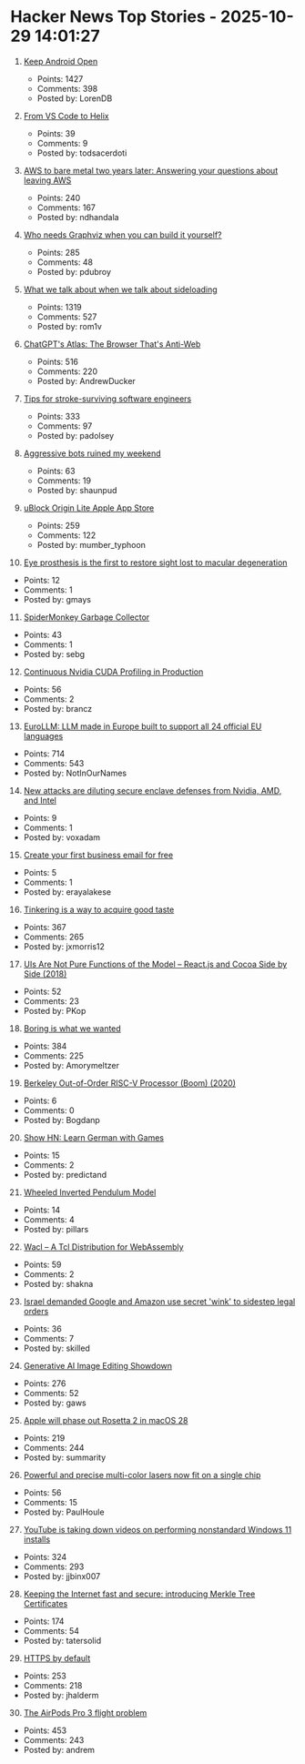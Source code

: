 # Hacker News Top Stories - 2025-10-29 14:01:27

1. [Keep Android Open](http://keepandroidopen.org/)
   - Points: 1427
   - Comments: 398
   - Posted by: LorenDB

2. [From VS Code to Helix](https://ergaster.org/posts/2025/10/29-vscode-to-helix/)
   - Points: 39
   - Comments: 9
   - Posted by: todsacerdoti

3. [AWS to bare metal two years later: Answering your questions about leaving AWS](https://oneuptime.com/blog/post/2025-10-29-aws-to-bare-metal-two-years-later/view)
   - Points: 240
   - Comments: 167
   - Posted by: ndhandala

4. [Who needs Graphviz when you can build it yourself?](https://spidermonkey.dev/blog/2025/10/28/iongraph-web.html)
   - Points: 285
   - Comments: 48
   - Posted by: pdubroy

5. [What we talk about when we talk about sideloading](https://f-droid.org/2025/10/28/sideloading.html)
   - Points: 1319
   - Comments: 527
   - Posted by: rom1v

6. [ChatGPT's Atlas: The Browser That's Anti-Web](https://www.anildash.com//2025/10/22/atlas-anti-web-browser/)
   - Points: 516
   - Comments: 220
   - Posted by: AndrewDucker

7. [Tips for stroke-surviving software engineers](https://blog.j11y.io/2025-10-29_stroke_tips_for_engineers/)
   - Points: 333
   - Comments: 97
   - Posted by: padolsey

8. [Aggressive bots ruined my weekend](https://herman.bearblog.dev/agressive-bots/)
   - Points: 63
   - Comments: 19
   - Posted by: shaunpud

9. [uBlock Origin Lite Apple App Store](https://apps.apple.com/in/app/ublock-origin-lite/id6745342698)
   - Points: 259
   - Comments: 122
   - Posted by: mumber_typhoon

10. [Eye prosthesis is the first to restore sight lost to macular degeneration](https://med.stanford.edu/news/all-news/2025/10/eye-prosthesis.html)
   - Points: 12
   - Comments: 1
   - Posted by: gmays

11. [SpiderMonkey Garbage Collector](https://firefox-source-docs.mozilla.org/js/gc.html)
   - Points: 43
   - Comments: 1
   - Posted by: sebg

12. [Continuous Nvidia CUDA Profiling in Production](https://www.polarsignals.com/blog/posts/2025/10/22/gpu-profiling)
   - Points: 56
   - Comments: 2
   - Posted by: brancz

13. [EuroLLM: LLM made in Europe built to support all 24 official EU languages](https://eurollm.io/)
   - Points: 714
   - Comments: 543
   - Posted by: NotInOurNames

14. [New attacks are diluting secure enclave defenses from Nvidia, AMD, and Intel](https://arstechnica.com/security/2025/10/new-physical-attacks-are-quickly-diluting-secure-enclave-defenses-from-nvidia-amd-and-intel/)
   - Points: 9
   - Comments: 1
   - Posted by: voxadam

15. [Create your first business email for free](https://fromzerotollc.com/step/create-your-first-business-email)
   - Points: 5
   - Comments: 1
   - Posted by: erayalakese

16. [Tinkering is a way to acquire good taste](https://seated.ro/blog/tinkering-a-lost-art)
   - Points: 367
   - Comments: 265
   - Posted by: jxmorris12

17. [UIs Are Not Pure Functions of the Model – React.js and Cocoa Side by Side (2018)](https://blog.metaobject.com/2018/12/uis-are-not-pure-functions-of-model.html)
   - Points: 52
   - Comments: 23
   - Posted by: PKop

18. [Boring is what we wanted](https://512pixels.net/2025/10/boring-is-what-we-wanted/)
   - Points: 384
   - Comments: 225
   - Posted by: Amorymeltzer

19. [Berkeley Out-of-Order RISC-V Processor (Boom) (2020)](https://docs.boom-core.org/en/latest/sections/intro-overview/boom.html)
   - Points: 6
   - Comments: 0
   - Posted by: Bogdanp

20. [Show HN: Learn German with Games](https://www.learngermanwithgames.com/)
   - Points: 15
   - Comments: 2
   - Posted by: predictand

21. [Wheeled Inverted Pendulum Model](https://scaron.info/robotics/wheeled-inverted-pendulum-model.html)
   - Points: 14
   - Comments: 4
   - Posted by: pillars

22. [Wacl – A Tcl Distribution for WebAssembly](https://github.com/ecky-l/wacl)
   - Points: 59
   - Comments: 2
   - Posted by: shakna

23. [Israel demanded Google and Amazon use secret 'wink' to sidestep legal orders](https://www.theguardian.com/us-news/2025/oct/29/google-amazon-israel-contract-secret-code)
   - Points: 36
   - Comments: 7
   - Posted by: skilled

24. [Generative AI Image Editing Showdown](https://genai-showdown.specr.net/image-editing)
   - Points: 276
   - Comments: 52
   - Posted by: gaws

25. [Apple will phase out Rosetta 2 in macOS 28](https://developer.apple.com/documentation/apple-silicon/about-the-rosetta-translation-environment)
   - Points: 219
   - Comments: 244
   - Posted by: summarity

26. [Powerful and precise multi-color lasers now fit on a single chip](https://phys.org/news/2025-10-powerful-precise-multi-lasers-chip.html)
   - Points: 56
   - Comments: 15
   - Posted by: PaulHoule

27. [YouTube is taking down videos on performing nonstandard Windows 11 installs](https://old.reddit.com/r/DataHoarder/comments/1oiz0v0/youtube_is_taking_down_videos_on_performing/)
   - Points: 324
   - Comments: 293
   - Posted by: jjbinx007

28. [Keeping the Internet fast and secure: introducing Merkle Tree Certificates](https://blog.cloudflare.com/bootstrap-mtc/)
   - Points: 174
   - Comments: 54
   - Posted by: tatersolid

29. [HTTPS by default](https://security.googleblog.com/2025/10/https-by-default.html)
   - Points: 253
   - Comments: 218
   - Posted by: jhalderm

30. [The AirPods Pro 3 flight problem](https://basicappleguy.com/basicappleblog/the-airpods-pro-3-flight-problem)
   - Points: 453
   - Comments: 243
   - Posted by: andrem

